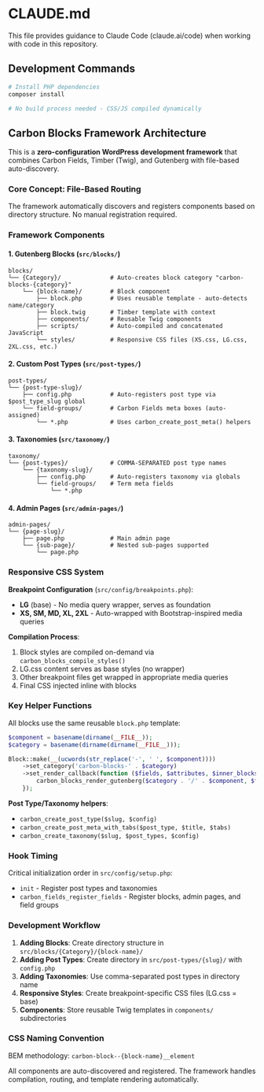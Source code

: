 # CLAUDE.md

This file provides guidance to Claude Code (claude.ai/code) when working with code in this repository.

## Development Commands

```bash
# Install PHP dependencies
composer install

# No build process needed - CSS/JS compiled dynamically
```

## Carbon Blocks Framework Architecture

This is a **zero-configuration WordPress development framework** that combines Carbon Fields, Timber (Twig), and Gutenberg with file-based auto-discovery.

### Core Concept: File-Based Routing

The framework automatically discovers and registers components based on directory structure. No manual registration required.

### Framework Components

#### 1. Gutenberg Blocks (`src/blocks/`)
```
blocks/
└── {Category}/              # Auto-creates block category "carbon-blocks-{category}"
    └── {block-name}/        # Block component
        ├── block.php        # Uses reusable template - auto-detects name/category
        ├── block.twig       # Timber template with context
        ├── components/      # Reusable Twig components
        ├── scripts/         # Auto-compiled and concatenated JavaScript
        └── styles/          # Responsive CSS files (XS.css, LG.css, 2XL.css, etc.)
```

#### 2. Custom Post Types (`src/post-types/`)
```
post-types/
└── {post-type-slug}/
    ├── config.php           # Auto-registers post type via $post_type_slug global
    └── field-groups/        # Carbon Fields meta boxes (auto-assigned)
        └── *.php            # Uses carbon_create_post_meta() helpers
```

#### 3. Taxonomies (`src/taxonomy/`)
```
taxonomy/
└── {post-types}/            # COMMA-SEPARATED post type names
    └── {taxonomy-slug}/
        ├── config.php       # Auto-registers taxonomy via globals
        └── field-groups/    # Term meta fields
            └── *.php
```

#### 4. Admin Pages (`src/admin-pages/`)
```
admin-pages/
└── {page-slug}/
    ├── page.php             # Main admin page
    └── {sub-page}/          # Nested sub-pages supported
        └── page.php
```

### Responsive CSS System

**Breakpoint Configuration** (`src/config/breakpoints.php`):
- **LG** (base) - No media query wrapper, serves as foundation
- **XS, SM, MD, XL, 2XL** - Auto-wrapped with Bootstrap-inspired media queries

**Compilation Process**:
1. Block styles are compiled on-demand via `carbon_blocks_compile_styles()`
2. LG.css content serves as base styles (no wrapper)
3. Other breakpoint files get wrapped in appropriate media queries
4. Final CSS injected inline with blocks

### Key Helper Functions

All blocks use the same reusable `block.php` template:
```php
$component = basename(dirname(__FILE__));
$category = basename(dirname(dirname(__FILE__)));

Block::make(__(ucwords(str_replace('-', ' ', $component))))
    ->set_category('carbon-blocks-' . $category)
    ->set_render_callback(function ($fields, $attributes, $inner_blocks) use ($component, $category) {
        carbon_blocks_render_gutenberg($category . '/' . $component, $fields, $attributes, $inner_blocks);
    });
```

**Post Type/Taxonomy helpers**:
- `carbon_create_post_type($slug, $config)`
- `carbon_create_post_meta_with_tabs($post_type, $title, $tabs)`
- `carbon_create_taxonomy($slug, $post_types, $config)`

### Hook Timing

Critical initialization order in `src/config/setup.php`:
- `init` - Register post types and taxonomies
- `carbon_fields_register_fields` - Register blocks, admin pages, and field groups

### Development Workflow

1. **Adding Blocks**: Create directory structure in `src/blocks/{Category}/{block-name}/`
2. **Adding Post Types**: Create directory in `src/post-types/{slug}/` with `config.php`
3. **Adding Taxonomies**: Use comma-separated post types in directory name
4. **Responsive Styles**: Create breakpoint-specific CSS files (LG.css = base)
5. **Components**: Store reusable Twig templates in `components/` subdirectories

### CSS Naming Convention

BEM methodology: `carbon-block--{block-name}__element`

All components are auto-discovered and registered. The framework handles compilation, routing, and template rendering automatically.